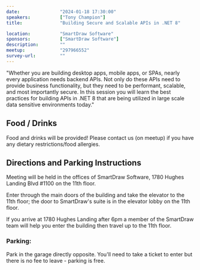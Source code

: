 ```yaml
---
date:               "2024-01-18 17:30:00"
speakers:           ["Tony Champion"]
title:              "Building Secure and Scalable APIs in .NET 8"

location:           "SmartDraw Software"
sponsors:           ["SmartDraw Software"]
description:        ""
meetup:             "297966552"
survey-url:         ""
---
```


"Whether you are building desktop apps, mobile apps, or SPAs, nearly every application needs backend APIs. Not only do these APIs need to provide business functionality, but they need to be performant, scalable, and most importantly secure. In this session you will learn the best practices for building APIs in .NET 8 that are being utilized in large scale data sensitive environments today."


## Food / Drinks
Food and drinks will be provided! Please contact us (on meetup) if you have any dietary restrictions/food allergies.

## Directions and Parking Instructions

Meeting will be held in the offices of SmartDraw Software, 1780 Hughes Landing Blvd #1100 on the 11th floor.

Enter through the main doors of the building and take the elevator to the 11th floor; the door to SmartDraw's suite is in the elevator lobby on the 11th floor.

If you arrive at 1780 Hughes Landing after 6pm a member of the SmartDraw team will help you enter the building then travel up to the 11th floor.

### Parking:

Park in the garage directly opposite. You'll need to take a ticket to enter but there is no fee to leave - parking is free.
